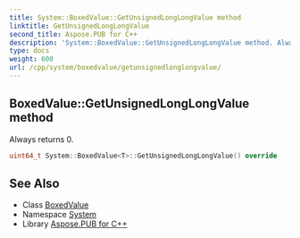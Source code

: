 ```yaml
---
title: System::BoxedValue::GetUnsignedLongLongValue method
linktitle: GetUnsignedLongLongValue
second_title: Aspose.PUB for C++
description: 'System::BoxedValue::GetUnsignedLongLongValue method. Always returns 0 in C++.'
type: docs
weight: 600
url: /cpp/system/boxedvalue/getunsignedlonglongvalue/
---
```

## BoxedValue::GetUnsignedLongLongValue method


Always returns 0.

```cpp
uint64_t System::BoxedValue<T>::GetUnsignedLongLongValue() override
```

## See Also

* Class [BoxedValue](../)
* Namespace [System](../../)
* Library [Aspose.PUB for C++](../../../)
